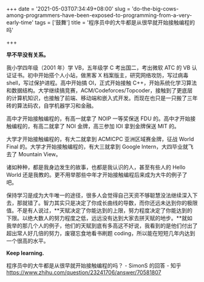 +++
date = '2021-05-03T07:34:49+08:00'
slug = 'do-the-big-cows-among-programmers-have-been-exposed-to-programming-from-a-very-early-time'
tags = ['鼓舞']
title = '程序员中的大牛都是从很早就开始接触编程的吗'

+++

**早不早没有关系。**

我小学四年级（2001 年）学 VB，五年级学 C 考出国二，考出微软 ATC 的 VB 认证证书。初中开始搭个人小站，做黑客 X 档案版主，研究网络攻防，写过病毒 shell，写过保护进程。高中开始搞 OI，正式开始接触 C++，开始系统化学习算法和数据结构。大学继续搞竞赛，ACM/Codeforces/Topcoder，接触到了更底层的计算机知识，也接触了前端、移动端和嵌入式开发。而现在也只是一只搬了三年砖的算法码农，自学机器学习和金融。

高中才开始接触编程的，有高一就拿了 NOIP 一等奖保送 FDU 的。高中才开始接触编程的，有高二就拿了 NOI 金牌，高三参加 IOI 拿到金牌保送 MIT 的。

大学才开始接触编程的，有大二就拿到 ACMICPC 亚洲区域赛金牌，征战 World Final 的。大学才开始接触编程的，有大三就拿到 Google Intern，大四毕业就飞去了 Mountain View。

诸如种种，都是我身边发生的故事，也都是我认识的人，甚至有些人的 Hello World 还是我教的。更不用举那些中年才开始接触编程后来成为大牛的例子了吧。

保持学习是成为大牛唯一的途径，很多人会觉得自己天资不够聪慧没法继续深入下去，那就错了。智力其实只是决定了你成长曲线的导数，而你还远未达到你的极限值。不是有人说过，**天赋决定了你能达到的上限，努力程度决定了你能达到的下限。以绝大数人的努力程度之低，远远没有达到大家去拼天赋的地步。**就如我举的那几个人的例子，他们的天赋到底有多高这不好说，我看到的是他们付出了超出常人好几倍的努力，废寝忘食地看书刷题 coding，所以能在短短几年内达到一个很高的水平。

**Keep learning.**

程序员中的大牛都是从很早就开始接触编程的吗？ - SimonS 的回答 - 知乎
<https://www.zhihu.com/question/23241706/answer/70581807>
